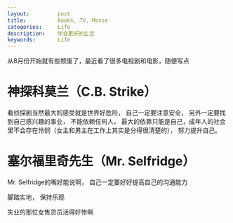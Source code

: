 ```yaml
---
layout:     	post
title:      	Books, TV, Movie
categories: 	Life
description:   	学会更好的生活
keywords: 		Life
---
```


从8月份开始就有些颓废了，最近看了很多电视剧和电影，随便写点

# 神探科莫兰（C.B. Strike）

看侦探剧当然最大的感受就是世界好危险， 自己一定要注意安全， 另外一定要找到自己感兴趣的事业， 不能依赖任何人， 最大的依靠只能是自己，成年人的社会里不会存在怜悯（女主和男主在工作上其实是分得很清楚的）， 努力提升自己。

# 塞尔福里奇先生（Mr. Selfridge）

Mr. Selfridge的嘴好能说啊， 自己一定要好好提高自己的沟通能力

脚踏实地， 保持乐观

失业的那位女售货员活得好惨啊